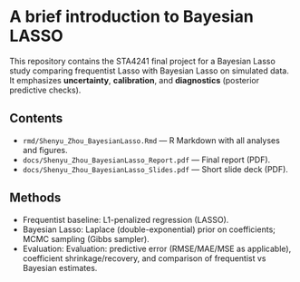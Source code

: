 # A brief introduction to Bayesian LASSO

This repository contains the STA4241 final project for a Bayesian Lasso study comparing frequentist Lasso with Bayesian Lasso on simulated data. It emphasizes **uncertainty**, **calibration**, and **diagnostics** (posterior predictive checks).

## Contents
- `rmd/Shenyu_Zhou_BayesianLasso.Rmd` — R Markdown with all analyses and figures.
- `docs/Shenyu_Zhou_BayesianLasso_Report.pdf` — Final report (PDF).
- `docs/Shenyu_Zhou_BayesianLasso_Slides.pdf` — Short slide deck (PDF).

## Methods
- Frequentist baseline: L1-penalized regression (LASSO).
- Bayesian Lasso: Laplace (double-exponential) prior on coefficients; MCMC sampling (Gibbs sampler).
- Evaluation: Evaluation: predictive error (RMSE/MAE/MSE as applicable), coefficient shrinkage/recovery, and comparison of frequentist vs Bayesian estimates.

